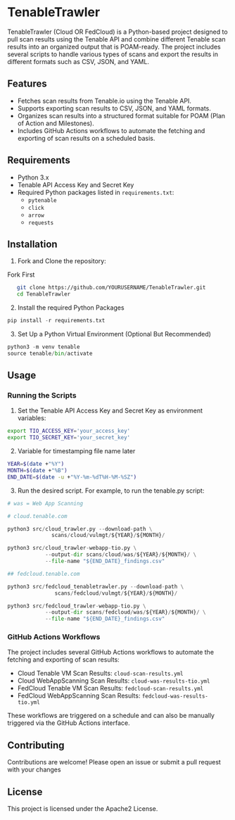 # TenableTrawler

TenableTrawler (Cloud OR FedCloud) is a Python-based project designed to pull scan results using the Tenable API and combine different Tenable scan results into an organized output that is POAM-ready. The project includes several scripts to handle various types of scans and export the results in different formats such as CSV, JSON, and YAML.

## Features

- Fetches scan results from Tenable.io using the Tenable API.
- Supports exporting scan results to CSV, JSON, and YAML formats.
- Organizes scan results into a structured format suitable for POAM (Plan of Action and Milestones).
- Includes GitHub Actions workflows to automate the fetching and exporting of scan results on a scheduled basis.

## Requirements

- Python 3.x
- Tenable API Access Key and Secret Key
- Required Python packages listed in `requirements.txt`:
    - `pytenable`
    - `click`
    - `arrow`
    - `requests`

## Installation

1. Fork and Clone the repository:

Fork First

```bash
   git clone https://github.com/YOURUSERNAME/TenableTrawler.git
   cd TenableTrawler
```

2. Install the required Python Packages

```python
pip install -r requirements.txt
```

3. Set Up a Python Virtual Environment (Optional But Recommended)

```python
python3 -m venv tenable
source tenable/bin/activate
```

## Usage

### Running the Scripts

1. Set the Tenable API Access Key and Secret Key as environment variables:

```bash
export TIO_ACCESS_KEY='your_access_key'
export TIO_SECRET_KEY='your_secret_key'
```

2. Variable for timestamping file name later

```bash
YEAR=$(date +"%Y")
MONTH=$(date +"%B")
END_DATE=$(date -u +"%Y-%m-%dT%H-%M-%SZ")
```

3. Run the desired script. For example, to run the tenable.py script:

```python
# was = Web App Scanning

# cloud.tenable.com

python3 src/cloud_trawler.py --download-path \
              scans/cloud/vulmgt/${YEAR}/${MONTH}/

python3 src/cloud_trawler-webapp-tio.py \
            --output-dir scans/cloud/was/${YEAR}/${MONTH}/ \
            --file-name "${END_DATE}_findings.csv"

## fedcloud.tenable.com

python3 src/fedcloud_tenabletrawler.py --download-path \
               scans/fedcloud/vulmgt/${YEAR}/${MONTH}/

python3 src/fedcloud_trawler-webapp-tio.py \
            --output-dir scans/fedcloud/was/${YEAR}/${MONTH}/ \
            --file-name "${END_DATE}_findings.csv"

```

### GitHub Actions Workflows


The project includes several GitHub Actions workflows to automate the fetching and exporting of scan results:

- Cloud Tenable VM Scan Results: `cloud-scan-results.yml`
- Cloud WebAppScanning Scan Results: `cloud-was-results-tio.yml`
- FedCloud Tenable VM Scan Results: `fedcloud-scan-results.yml`
- FedCloud WebAppScanning Scan Results: `fedcloud-was-results-tio.yml`


These workflows are triggered on a schedule and can also be manually triggered via the GitHub Actions interface.

## Contributing

Contributions are welcome! Please open an issue or submit a pull request with your changes


## License

This project is licensed under the Apache2 License.



